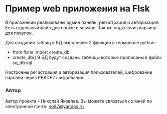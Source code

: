 # Пример web приложения на Flsk
 В приложении реализованы админ панель, регистрация и авторизация.
 Есть отдельный файл для cookie и session.
 Так же подключил карзину для покупок.

 Для создания таблиц в БД выполняем 2 функции в терминале python:
 - from flsite import create_db
 - create_db()
В БД будут созданы таблицы которые прописаны в файлк sq_db.sql

Настроены регистрация и авторизация пользователей, шифрование паролей через PBKDF2 шифрование.
### Автор
Автор проекта - Николай Яковлев. Вы можете связаться со мной по электронной почте: no87@yandex.ru